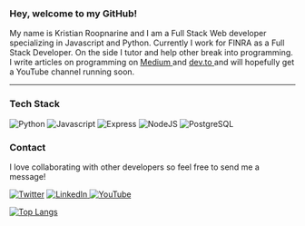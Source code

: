 ### Hey, welcome to my GitHub!
<p>
  My name is Kristian Roopnarine and I am a Full Stack Web developer specializing in Javascript and Python. Currently I work for FINRA as a Full Stack Developer. On the side I tutor and help other break into programming. I write articles on programming on <a href="https://kristian-roopnarine.medium.com/"> Medium </a> and <a href="https://dev.to/kristianroopnarine"> dev.to </a> and will hopefully get a YouTube channel running soon.
</p>

---


### Tech Stack

<p>
  <img alt="Python" src="https://img.shields.io/badge/Python-3776AB?logo=python&logoColor=white&style=for-the-badge" />
  <img alt="Javascript" src="https://img.shields.io/badge/JavaScript-F7DF1E?logo=JavaScript&logoColor=white&style=for-the-badge" />
  <img alt="Express" src="https://img.shields.io/badge/Express-000000?logo=Node.js&logoColor=white&style=for-the-badge" />
  <img alt="NodeJS" src="https://img.shields.io/badge/NodeJS-339933?logo=Node.js&logoColor=white&style=for-the-badge" />
  <img alt="PostgreSQL" src="https://img.shields.io/badge/PostgreSQL-336791?logo=postgresql&logoColor=white&style=for-the-badge" />
</p>

### Contact

I love collaborating with other developers so feel free to send me a message! 

<p>
  <a href="https://twitter.com/kristianrxd"><img alt="Twitter" src="https://img.shields.io/badge/Twitter-1DA1F2?logo=twitter&logoColor=white&style=for-the-badge" /></a>
  <a href="https://www.linkedin.com/in/kristianroopnarine/">
    <img alt="LinkedIn" src="https://img.shields.io/badge/LinkedIn-0077B5?logo=LinkedIn&logoColor=white&style=for-the-badge" />
  </a>
  <a href="https://www.youtube.com/channel/UC6NksBtlMdZeksyq3dMK-Ow">
    <img alt="YouTube" src="https://img.shields.io/badge/YouTube-FF0000?logo=youtube&logoColor=white&style=for-the-badge" />
  </a>
</p>

  [![Top Langs](https://github-readme-stats.vercel.app/api/top-langs/?username=anuraghazra&hide=html,glsl&layout=compact)](https://github.com/anuraghazra/github-readme-stats)
  

<!--
Here are some ideas to get you started:

- 🔭 I’m currently working on ...
- 🌱 I’m currently learning ...
- 👯 I’m looking to collaborate on ...
- 🤔 I’m looking for help with ...
- 💬 Ask me about ...
- 📫 How to reach me: ...
- 😄 Pronouns: ...
- ⚡ Fun fact: ...
-->

